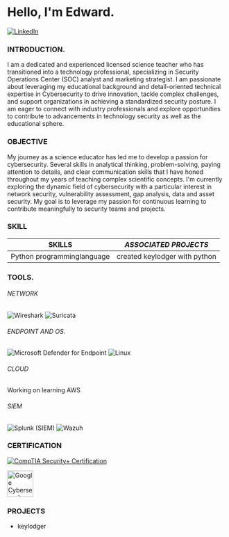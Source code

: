 # Hello, I'm Edward.
[![LinkedIn](https://img.shields.io/badge/LinkedIn-0A66C2?style=for-the-badge&logo=linkedin&logoColor=white)](https://www.linkedin.com/in/mayowa-a-8b523b268)

### INTRODUCTION.
   I am a dedicated and experienced licensed science teacher who has transitioned into a technology professional, specializing in Security Operations Center (SOC) analyst and marketing strategist. I am passionate about leveraging my educational background and detail-oriented technical expertise in Cybersecurity to drive innovation, tackle complex challenges, and support organizations in achieving a standardized security posture. I am eager to connect with industry professionals and explore opportunities to contribute to advancements in technology security as well as the educational sphere.

###  OBJECTIVE
My journey as a science educator has led me to develop a passion for cybersecurity. Several skills in analytical thinking, problem-solving, paying attention to details, and clear communication skills that I have honed throughout my years of teaching complex scientific concepts. I'm currently exploring the dynamic field of cybersecurity with a particular interest in network security, vulnerability assessment, gap analysis, data and asset security. My goal is to leverage my passion for continuous learning to contribute meaningfully to security teams and projects.

### SKILL
| **SKILLS**                | ***ASSOCIATED PROJECTS*** |
| -----------------------|---------------------|
|Python programminglanguage|  created keylodger with python|

### TOOLS.
###### NETWORK
![Wireshark](https://img.shields.io/badge/Wireshark-blue?style=for-the-badge&logo=wireshark&logoColor=white)
![Suricata](https://img.shields.io/badge/Suricata-orange?style=for-the-badge&logo=suricata&logoColor=white)


###### ENDPOINT AND OS.
![Microsoft Defender for Endpoint](https://img.shields.io/badge/Microsoft%20Defender%20for%20Endpoint-Tool-0078D4?style=for-the-badge&logo=microsoft&logoColor=white)
![Linux](https://img.shields.io/badge/Linux-black?style=for-the-badge&logo=linux&logoColor=white)

###### CLOUD
Working on learning AWS

###### SIEM
![Splunk (SIEM)](https://img.shields.io/badge/Splunk%20-000000?style=for-the-badge&logo=splunk&logoColor=white)
![Wazuh](https://img.shields.io/badge/Wazuh-005C99?style=for-the-badge&logo=wazuh&logoColor=white)


### CERTIFICATION
[![CompTIA Security+ Certification](https://img.shields.io/badge/CompTIA_Security%2B-red)](https://www.credly.com/badges/05f1b132-13c7-418b-a8cb-93b282ddadac)

<a href="https://www.credly.com/badges/43706ea8-ffcf-4982-be1c-67a1925f4874">
  <img src="https://images.credly.com/images/0bf0f2da-a699-4c82-82e2-56dcf1f2e1c7/image.png" alt="Google Cybersecurity Certificate" width="60" height="60">
</a>



### PROJECTS
- keylodger

